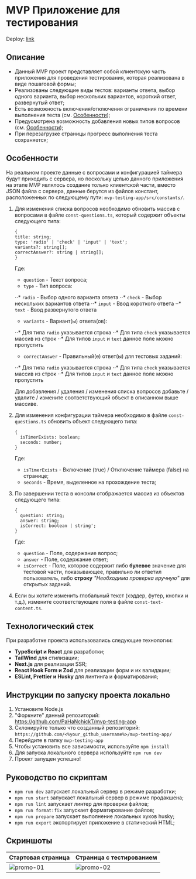 # MVP Приложение для тестирования

Deploy: [link](https://mvp-testing-app.vercel.app/)

## Описание

- Данный MVP проект представляет собой клиентскую часть приложения для проведения тестирования, которая реализована в виде пошаговой формы;
- Реализованы следующие виды тестов: варианты ответа, выбор одного варианта, выбор нескольких вариантов, короткий ответ, развернутый ответ;
- Есть возможность включения/отключения ограничения по времени выполнения теста (см. [Особенности](#Особенности));
- Предусмотрена возможность добавления новых типов вопросов (см. [Особенности](#Особенности));
- При перезагрузке страницы прогресс выполнения теста сохраняется;

## Особенности

На реальном проекте данные с вопросами и конфигурацией таймера будут приходить с сервера, но поскольку целью данного приложения на этапе MVP являлось создание только клиентской части, вместо JSON файла с сервера, данные берутся из файлов констант, расположенных по следующему пути: `mvp-testing-app/src/constants/`.

1. Для изменения списка вопросов необходимо обновить массив с вопросами в файле `const-questions.ts`, который содержит объекты следующего типа:

   ```
   {
   title: string;
   type: 'radio' | 'check' | 'input' | 'text';
   variants?: string[];
   correctAnswer?: string | string[];
   }
   ```

   Где:

   - `question` - Текст вопроса;
   - `type` - Тип вопроса:

   ⋅⋅* `radio` - Выбор одного варианта ответа
   ⋅⋅* `check` - Выбор нескольких вариантов ответа
   ⋅⋅* `input` - Ввод короткого ответа
   ⋅⋅* `text` - Ввод развернутого ответа

   - `variants` - Вариант(ы) ответа(ов):

   ⋅⋅* Для типа `radio` указывается строка
   ⋅⋅* Для типа `check` указывается массив из строк
   ⋅⋅\* Для типов `input` и `text` данное поле можно пропустить

   - `correctAnswer` - Правильный(е) ответ(ы) для тестовых заданий:

   ⋅⋅* Для типа `radio` указывается строка
   ⋅⋅* Для типа `check` указывается массив из строк
   ⋅⋅\* Для типов `input` и `text` данное поле можно пропустить

   Для добавления / удаления / изменения списка вопросов добавьте / удалите / измените соответствующий объект в описанном выше массиве.

2. Для изменения конфигурации таймера необходимо в файле `const-questions.ts` обновить объект следующего типа:

   ```
   {
     isTimerExists: boolean;
     seconds: number;
   }
   ```

   Где:

   - `isTimerExists` - Включение (true) / Отключение таймера (false) на странице;
   - `seconds` - Время, выделенное на прохождение теста;

3. По завершении теста в консоли отображается массив из объектов следующего типа:

   ```
   {
     question: string;
     answer: string;
     isCorrect: boolean | string';
   }
   ```

   Где:

   - `question` - Поле, содержание вопрос;
   - `answer` - Поле, содержание ответ;
   - `isCorrect` - Поле, которое содержит либо **булевое** значение для тестовой части, показывающее, правильно ли ответил пользователь, либо **строку** _"Необходима проверка вручную"_ для открытых заданий.

4. Если вы хотите изменить глобальный текст (хэддер, футер, кнопки и т.д.), измените соответствующие поля в файле `const-text-content.ts`.

## Технологический стек

При разработке проекта использовались следующие технологии:

- **TypeScript и React** для разработки;
- **TailWind** для стилизации;
- **Next.js** для реализации SSR;
- **React Hook Form и Zod** для реализации форм и их валидации;
- **ESLint, Prettier и Husky** для линтинга и форматирования;

## Инструкции по запуску проекта локально

1. Установите Node.js
2. "Форкните" данный репозиторий: https://github.com/PaHaNchickT/mvp-testing-app
3. Склонируйте только что созданный репозиторий: `https://github.com/<%your_github_username%>/mvp-testing-app/`
4. Перейдите в папку `mvp-testing-app`
5. Чтобы установить все зависимости, используйте `npm install`
6. Для запуска локального сервера используйте `npm run dev`
7. Проект запущен успешно!

## Руководство по скриптам

- `npm run dev` запускает локальный сервер в режиме разработки;
- `npm run start` запускает локальный сервер в режиме продакшена;
- `npm run lint` запускает линтер для проверки файлов;
- `npm run format:fix` запускает форматирование файлов;
- `npm run prepare` запускает выполнение локальных хуков husky;
- `npm run export` экспортирует приложение в статический HTML;

## Скриншоты

| Стартовая страница                                                                           | Страница с тестированием                                                                     |
| -------------------------------------------------------------------------------------------- | -------------------------------------------------------------------------------------------- |
| ![promo-01](https://github.com/user-attachments/assets/b85a599e-0ed5-4d81-b5d4-22f496419824) | ![promo-02](https://github.com/user-attachments/assets/fa5127fe-e56a-49ed-93c1-c58fbd5dddf8) |

```

```

